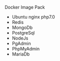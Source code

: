 Docker Image Pack
- Ubuntu nginx php7.0
- Redis
- MongoDb
- PostgreSql
- NodeJs
- PgAdmin
- PhpMyAdmin
- MariaDb

